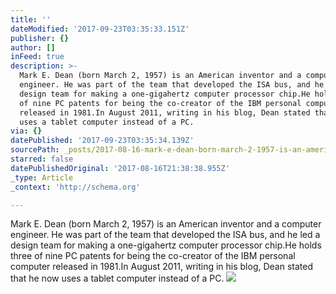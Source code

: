 ```yaml
---
title: ''
dateModified: '2017-09-23T03:35:33.151Z'
publisher: {}
author: []
inFeed: true
description: >-
  Mark E. Dean (born March 2, 1957) is an American inventor and a computer
  engineer. He was part of the team that developed the ISA bus, and he led a
  design team for making a one-gigahertz computer processor chip.He holds three
  of nine PC patents for being the co-creator of the IBM personal computer
  released in 1981.In August 2011, writing in his blog, Dean stated that he now
  uses a tablet computer instead of a PC.
via: {}
datePublished: '2017-09-23T03:35:34.139Z'
sourcePath: _posts/2017-08-16-mark-e-dean-born-march-2-1957-is-an-american-inventor-an.md
starred: false
datePublishedOriginal: '2017-08-16T21:38:38.955Z'
_type: Article
_context: 'http://schema.org'

---
```

Mark E. Dean (born March 2, 1957) is an American inventor and a computer engineer. He was part of the team that developed the ISA bus, and he led a design team for making a one-gigahertz computer processor chip.He holds three of nine PC patents for being the co-creator of the IBM personal computer released in 1981.In August 2011, writing in his blog, Dean stated that he now uses a tablet computer instead of a PC.
![](https://the-grid-user-content.s3-us-west-2.amazonaws.com/e5837509-5754-4963-8c55-90c1344c6eab.jpg)